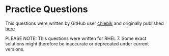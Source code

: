 # Practice Questions

This questions were written by GitHub user [chlebik](https://github.com/chlebik) and originally published [here](https://github.com/chlebik/rhcsa-practice-questions/tree/master/questions)

PLEASE NOTE: This questions were written for RHEL 7. Some exact solutions might therefore be inaccurate or deprecated under current versions.